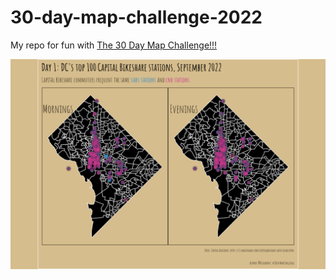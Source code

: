 # 30-day-map-challenge-2022

My repo for fun with [The 30 Day Map Challenge!!!](https://30daymapchallenge.com/)

![plot](https://github.com/DABrianC/30-day-map-challenge-2022-/blob/main/Day%201/DC%20bike%20commuters.png)
